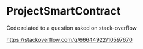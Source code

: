 # ProjectSmartContract
Code related to a question asked on stack-overflow

https://stackoverflow.com/q/66644922/10597670
